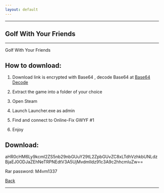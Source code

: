 ```yaml
---
layout: default
---
```


* * *

## Golf With Your Friends

* * *

Golf With Your Friends

## How to download:

1. Download link is encrypted with Base64 , decode Base64 at [Base64 Decode](https://www.base64decode.org/)

2. Extract the game into a folder of your choice

3. Open Steam

4. Launch Launcher.exe as admin

5. Find and connect to Online-Fix GWYF #1

6. Enjoy

## Download:

aHR0cHM6Ly9kcml2ZS5nb29nbGUuY29tL2ZpbGUvZC8xLTdhVzhkbUNLdzBjaEJ0ODJaZEhNeTRPNEdtV3A5UjMvdmlldz91c3A9c2hhcmluZw==

Rar password: M4vm1337

[Back](https://m4vmcvrk.github.io/)

* * *